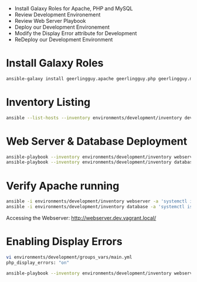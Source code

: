 * Install Galaxy Roles for Apache, PHP and MySQL
* Review Development Environement
* Review Web Server Playbook
* Deploy our Development Environement
* Modify the Display Error attribute for Development
* ReDeploy our Development Environment

# Install Galaxy Roles

```bash
ansible-galaxy install geerlingguy.apache geerlingguy.php geerlingguy.mysql
```

# Inventory Listing

```bash
ansible --list-hosts --inventory environments/development/inventory development
```

# Web Server & Database Deployment

```bash
ansible-playbook --inventory environments/development/inventory webserver.yml
ansible-playbook --inventory environments/development/inventory database.yml
```

# Verify Apache running

```bash
ansible -i environments/development/inventory webserver -a 'systemctl is-active httpd'
ansible -i environments/development/inventory database -a 'systemctl is-active mariadb'
```

Accessing the Webserver: http://webserver.dev.vagrant.local/

# Enabling Display Errors

```bash
vi environments/development/groups_vars/main.yml
php_display_errors: "on"
```

```bash
ansible-playbook --inventory environments/development/inventory webserver.yml
```
